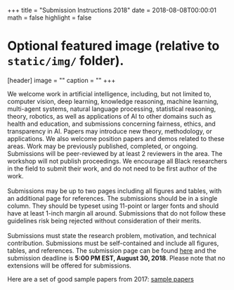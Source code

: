 ﻿+++
title = "Submission Instructions 2018"
date = 2018-08-08T00:00:01
math = false
highlight = false

# Optional featured image (relative to `static/img/` folder).
[header]
image = ""
caption = ""
+++

We welcome work in artificial intelligence, including, but not limited to, computer vision, deep learning, knowledge reasoning, machine learning, multi-agent systems, natural language processing, statistical reasoning, theory, robotics, as well as applications of AI to other domains such as health and education, and submissions concerning fairness, ethics, and transparency in AI. Papers may introduce new theory, methodology, or applications. We also welcome position papers and demos related to these areas. Work may be previously published, completed, or ongoing. Submissions will be peer-reviewed by at least 2 reviewers in the area. The workshop will not publish proceedings. We encourage all Black researchers in the field to submit their work, and do not need to be first author of the work.  
<br>
Submissions may be up to two pages including all figures and tables, with an additional page for references. The submissions should be in a single column. They should be typeset using 11-point or larger fonts and should have at least 1-inch margin all around. Submissions that do not follow these guidelines risk being rejected without consideration of their merits.  
<br>
Submissions must state the research problem, motivation, and technical contribution. Submissions must be self-contained and include all figures, tables, and references. The submission page can be found [here](https://cmt3.research.microsoft.com/BLACKINAI2018) and the submission deadline is __5:00 PM EST, August 30, 2018__. Please note that no extensions will be offered for submissions.

Here are a set of good sample papers from 2017: [sample papers](https://github.com/blackinai/blackinai.github.io/tree/master/papers)
